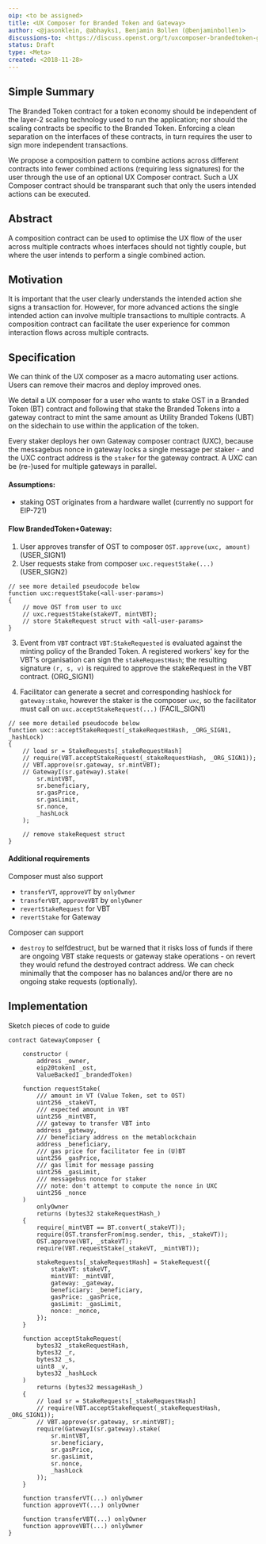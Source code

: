 ```yaml
---
oip: <to be assigned>
title: <UX Composer for Branded Token and Gateway>
author: <@jasonklein, @abhayks1, Benjamin Bollen (@benjaminbollen)>
discussions-to: <https://discuss.openst.org/t/uxcomposer-brandedtoken-gateway/53>
status: Draft
type: <Meta>
created: <2018-11-28>
---
```


## Simple Summary
<!--"If you can't explain it simply, you don't understand it well enough." Provide a simplified and layman-accessible explanation of the OIP.-->
The Branded Token contract for a token economy should be independent
of the layer-2 scaling technology used to run the application;
nor should the scaling contracts be specific to the Branded Token.
Enforcing a clean separation on the interfaces of these contracts,
in turn requires the user to sign more independent transactions.

We propose a composition pattern to combine actions across different
contracts into fewer combined actions (requiring less signatures) for the user
through the use of an optional UX Composer contract. Such a UX Composer
contract should be transparant such that only the users intended actions
can be executed.

## Abstract
<!--A short (~200 word) description of the technical issue being addressed.-->
A composition contract can be used to optimise the UX flow of
the user across multiple contracts whoes interfaces should not
tightly couple, but where the user intends to perform a single
combined action.

## Motivation
<!--The motivation is critical for OIPs that want to change the OpenST protocol. It should clearly explain why the existing protocol specification is inadequate to address the problem that the OIP solves. OIP submissions without sufficient motivation may be rejected outright.-->
It is important that the user clearly understands the intended action
she signs a transaction for.  However, for more advanced actions the single
intended action can involve multiple transactions to multiple contracts.
A composition contract can facilitate the user experience for common
interaction flows across multiple contracts.

## Specification
<!--The technical specification should describe the syntax and semantics of any new feature. The specification should be detailed enough to allow competing, interoperable implementations.-->

We can think of the UX composer as a macro automating user actions. Users can
remove their macros and deploy improved ones.

We detail a UX composer for a user who wants to stake OST
in a Branded Token (BT) contract and following that stake the Branded Tokens
into a gateway contract to mint the same amount as Utility Branded Tokens (UBT)
on the sidechain to use within the application of the token.

Every staker deploys her own Gateway composer contract (UXC),
because the messagebus nonce in gateway locks a single message per staker -
and the UXC contract address is the `staker` for the gateway contract.
A UXC can be (re-)used for multiple gateways in parallel.

#### Assumptions:
- staking OST originates from a hardware wallet (currently no support for
    EIP-721)

#### Flow BrandedToken+Gateway:

1. User approves transfer of OST to composer `OST.approve(uxc, amount)` (USER_SIGN1)
2. User requests stake from composer `uxc.requestStake(...)` (USER_SIGN2)

```solidity
// see more detailed pseudocode below
function uxc:requestStake(<all-user-params>) 
{
    // move OST from user to uxc
    // uxc.requestStake(stakeVT, mintVBT);
    // store StakeRequest struct with <all-user-params>
}
```
3. Event from `VBT` contract `VBT:StakeRequested` is evaluated against the
minting policy of the Branded Token.  A registered workers' key for the
VBT's organisation can sign the `stakeRequestHash`; the resulting signature
`(r, s, v)` is required to approve the stakeRequest in the VBT contract. (ORG_SIGN1)

4. Facilitator can generate a secret and corresponding hashlock for
`gateway:stake`, however the staker is the composer `uxc`,
so the facilitator must call on `uxc.acceptStakeRequest(...)` (FACIL_SIGN1)

```solidity
// see more detailed pseudocode below
function uxc::acceptStakeRequest(_stakeRequestHash, _ORG_SIGN1, _hashLock)
{
    // load sr = StakeRequests[_stakeRequestHash]
    // require(VBT.acceptStakeRequest(_stakeRequestHash, _ORG_SIGN1));
    // VBT.approve(sr.gateway, sr.mintVBT);
    // GatewayI(sr.gateway).stake(
        sr.mintVBT,
        sr.beneficiary,
        sr.gasPrice,
        sr.gasLimit,
        sr.nonce,
        _hashLock
    );

    // remove stakeRequest struct
}
```

#### Additional requirements

Composer must also support
- `transferVT`, `approveVT` by `onlyOwner`
- `transferVBT`, `approveVBT` by `onlyOwner`
- `revertStakeRequest` for VBT
- `revertStake` for Gateway

Composer can support
- `destroy` to selfdestruct, but be warned that it risks loss of funds if there
are ongoing VBT stake requests or gateway stake operations - on revert they
would refund the destroyed contract address. We can check minimally that the
composer has no balances and/or there are no ongoing stake requests
(optionally).

## Implementation
<!--The implementations must be completed before any OIP is given status "Final", but it need not be completed before the OIP is accepted. While there is merit to the approach of reaching consensus on the specification and rationale before writing code, the principle of "rough consensus and running code" is still useful when it comes to resolving many discussions of API details.-->
Sketch pieces of code to guide

```solidity
contract GatewayComposer {

    constructor (
        address _owner,
        eip20tokenI _ost,
        ValueBackedI _brandedToken)

    function requestStake(
        /// amount in VT (Value Token, set to OST)
        uint256 _stakeVT,
        /// expected amount in VBT
        uint256 _mintVBT,
        /// gateway to transfer VBT into
        address _gateway,
        /// beneficiary address on the metablockchain
        address _beneficiary,
        /// gas price for facilitator fee in (U)BT
        uint256 _gasPrice,
        /// gas limit for message passing
        uint256 _gasLimit,
        /// messagebus nonce for staker
        /// note: don't attempt to compute the nonce in UXC
        uint256 _nonce
    )
        onlyOwner
        returns (bytes32 stakeRequestHash_)
    {
        require(_mintVBT == BT.convert(_stakeVT));
        require(OST.transferFrom(msg.sender, this, _stakeVT));
        OST.approve(VBT, _stakeVT);
        require(VBT.requestStake(_stakeVT, _mintVBT));

        stakeRequests[_stakeRequestHash] = StakeRequest({
            stakeVT: stakeVT,
            mintVBT: _mintVBT,
            gateway: _gateway,
            beneficiary: _beneficiary,
            gasPrice: _gasPrice,
            gasLimit: _gasLimit,
            nonce: _nonce,
        });
    }

    function acceptStakeRequest(
        bytes32 _stakeRequestHash,
        bytes32 _r,
        bytes32 _s,
        uint8 _v,
        bytes32 _hashLock
    )
        returns (bytes32 messageHash_)
    {
        // load sr = StakeRequests[_stakeRequestHash]
        // require(VBT.acceptStakeRequest(_stakeRequestHash, _ORG_SIGN1));
        // VBT.approve(sr.gateway, sr.mintVBT);
        require(GatewayI(sr.gateway).stake(
            sr.mintVBT,
            sr.beneficiary,
            sr.gasPrice,
            sr.gasLimit,
            sr.nonce,
            _hashLock
        ));
    }

    function transferVT(...) onlyOwner
    function approveVT(...) onlyOwner

    function transferVBT(...) onlyOwner
    function approveVBT(...) onlyOwner
}
```